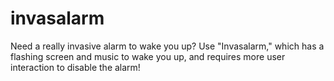 # invasalarm
Need a really invasive alarm to wake you up? Use "Invasalarm," which has a flashing screen and music to wake you up, and requires more user interaction to disable the alarm!
